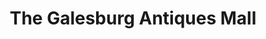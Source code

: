 ---
title: "The Galesburg Antiques Mall"
url: /galesburg/the-galesburg-antiques-mall/
shop: Antiquitäten
---